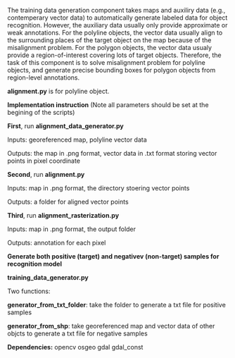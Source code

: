 The training data generation component takes maps and auxiliry data (e.g., contemperary vector data) to automatically generate labeled data
for object recognition. However, the auxiliary data usually only provide approximate or weak annotations. For the polyline objects, 
the vector data usually align to the surrounding places of the target object on the map because of the misalignment problem. 
For the polygon objects, the vector data usualy provide a region-of-interest covering lots of target objects.
Therefore, the task of this component is to solve misalignment problem for polyline objects,
and generate precise bounding boxes for polygon objects from region-level annotations.

**alignment.py** is for polyline object.

**Implementation instruction** (Note all parameters should be set at the begining of the scripts)

**First**, run **alignment_data_generator.py** 

  Inputs: georeferenced map, polyline vector data
  
  Outputs: the map in .png format, vector data in .txt format storing vector points in pixel coordinate

**Second**, run **alignment.py**
  
  Inputs: map in .png format, the directory stoering vector points
  
  Outputs: a folder for aligned vector points
  
**Third**, run **alignment_rasterization.py**

  Inputs: map in .png format, the output folder
  
  Outputs: annotation for each pixel 
  
 
**Generate both positive (target) and negativev (non-target) samples for recognition model**

**training_data_generator.py**

Two functions:

**generator_from_txt_folder**: take the folder to generate a txt file for positive samples

**generator_from_shp**: take georeferenced map and vector data of other objcts to generate a txt file for negative samples

**Dependencies:**
opencv
osgeo
gdal
gdal_const
